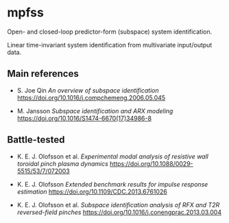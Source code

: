 # mpfss
Open- and closed-loop predictor-form (subspace) system identification.

Linear time-invariant system identification from multivariate input/output data.

## Main references

* S. Joe Qin _An overview of subspace identification_
https://doi.org/10.1016/j.compchemeng.2006.05.045

* M. Jansson _Subspace identification and ARX modeling_
https://doi.org/10.1016/S1474-6670(17)34986-8

## Battle-tested

* K. E. J. Olofsson et al. _Experimental modal analysis of resistive wall toroidal pinch plasma dynamics_
https://doi.org/10.1088/0029-5515/53/7/072003

* K. E. J. Olofsson _Extended benchmark results for impulse response estimation_
https://doi.org/10.1109/CDC.2013.6761026

* K. E. J. Olofsson et al. _Subspace identification analysis of RFX and T2R reversed-field pinches_
https://doi.org/10.1016/j.conengprac.2013.03.004
